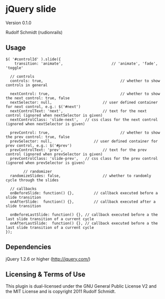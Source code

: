 # jQuery slide


Version 0.1.0

Rudolf Schmidt (rudionrails)


## Usage 

    $( '#controlId' ).slide({
    	transition: 'animate', 						// 'animate', 'fade', 'toggle'

      // controls
      controls: true, 									// whether to show controls in general

      nextControl: true, 								// whether to show the next control: true, false
      nextSelector: null,       				// user defined container for next control, e.g.: $('#next')
      nextControlText: 'next',  				// text for the next control (ignored when nextSelector is given)
      nextControlClass: 'slide-next', 	// css class for the next control (ignored when nextSelector is given) 

      prevControl: true, 								// whether to show the prev control: true, false
      prevSelector: null,           		// user defined container for prev control, e.g.: $('#prev')
      prevControlText: 'prev', 					// text for the prev control (ignored when prevSelector is given)
      prevControlClass: 'slide-prev', 	// css class for the prev control (ignored when prevSelector is given)
			
			// randomizer
      randomizeSlides: false, 					// whether to randomly cycle through the slides

      // callbacks
      onBeforeSlide: function() {}, 		// callback executed before a slide transition
      onAfterSlide:  function() {}, 		// callback executed after a slide transition
      
      onBeforeLastSlide: function() {}, // callback executed before a the last slide transition of a current cycle
      onAfterLastSlide:  function() {}, // callback executed before a the last slide transition of a current cycle
    });
    
## Dependencies

jQuery 1.2.6 or higher (http://jquery.com/)


## Licensing & Terms of Use

This plugin is dual-licensed under the GNU General Public License V2 and the MIT License and
is copyright 2011 Rudolf Schmidt.


